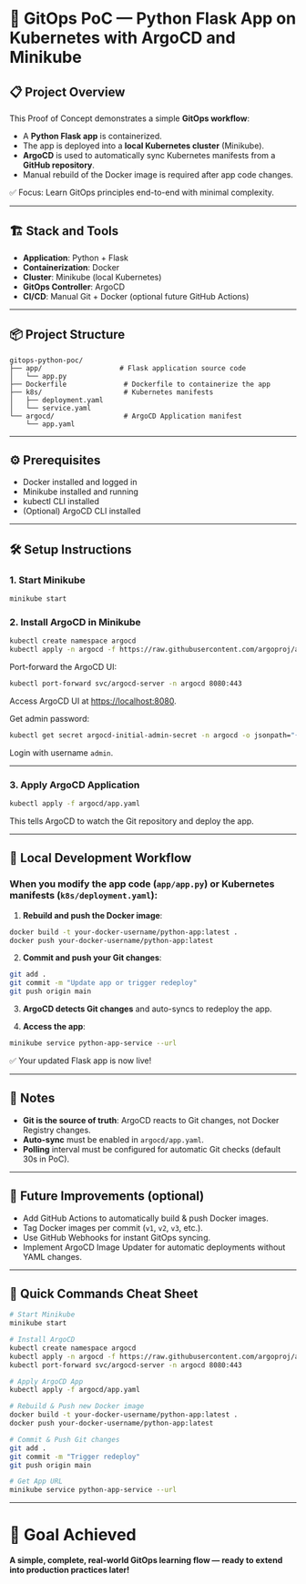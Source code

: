 # 🚀 GitOps PoC — Python Flask App on Kubernetes with ArgoCD and Minikube

## 📋 Project Overview

This Proof of Concept demonstrates a simple **GitOps workflow**:
- A **Python Flask app** is containerized.
- The app is deployed into a **local Kubernetes cluster** (Minikube).
- **ArgoCD** is used to automatically sync Kubernetes manifests from a **GitHub repository**.
- Manual rebuild of the Docker image is required after app code changes.

✅ Focus: Learn GitOps principles end-to-end with minimal complexity.

---

## 🏗️ Stack and Tools

- **Application**: Python + Flask
- **Containerization**: Docker
- **Cluster**: Minikube (local Kubernetes)
- **GitOps Controller**: ArgoCD
- **CI/CD**: Manual Git + Docker (optional future GitHub Actions)

---

## 📦 Project Structure

```
gitops-python-poc/
├── app/                   # Flask application source code
│   └── app.py
├── Dockerfile              # Dockerfile to containerize the app
├── k8s/                    # Kubernetes manifests
│   ├── deployment.yaml
│   └── service.yaml
└── argocd/                 # ArgoCD Application manifest
    └── app.yaml
```

---

## ⚙️ Prerequisites

- Docker installed and logged in
- Minikube installed and running
- kubectl CLI installed
- (Optional) ArgoCD CLI installed

---

## 🛠️ Setup Instructions

### 1. Start Minikube

```bash
minikube start
```

### 2. Install ArgoCD in Minikube

```bash
kubectl create namespace argocd
kubectl apply -n argocd -f https://raw.githubusercontent.com/argoproj/argo-cd/stable/manifests/install.yaml
```

Port-forward the ArgoCD UI:

```bash
kubectl port-forward svc/argocd-server -n argocd 8080:443
```
Access ArgoCD UI at [https://localhost:8080](https://localhost:8080).

Get admin password:

```bash
kubectl get secret argocd-initial-admin-secret -n argocd -o jsonpath="{.data.password}" | base64 -d
```

Login with username `admin`.

---

### 3. Apply ArgoCD Application

```bash
kubectl apply -f argocd/app.yaml
```

This tells ArgoCD to watch the Git repository and deploy the app.

---

## 🔄 Local Development Workflow

### When you modify the app code (`app/app.py`) or Kubernetes manifests (`k8s/deployment.yaml`):

1. **Rebuild and push the Docker image**:

```bash
docker build -t your-docker-username/python-app:latest .
docker push your-docker-username/python-app:latest
```

2. **Commit and push your Git changes**:

```bash
git add .
git commit -m "Update app or trigger redeploy"
git push origin main
```

3. **ArgoCD detects Git changes** and auto-syncs to redeploy the app.

4. **Access the app**:

```bash
minikube service python-app-service --url
```

✅ Your updated Flask app is now live!

---

## 📣 Notes

- **Git is the source of truth**: ArgoCD reacts to Git changes, not Docker Registry changes.
- **Auto-sync** must be enabled in `argocd/app.yaml`.
- **Polling** interval must be configured for automatic Git checks (default 30s in PoC).

---

## 🧠 Future Improvements (optional)

- Add GitHub Actions to automatically build & push Docker images.
- Tag Docker images per commit (`v1`, `v2`, `v3`, etc.).
- Use GitHub Webhooks for instant GitOps syncing.
- Implement ArgoCD Image Updater for automatic deployments without YAML changes.

---

## 📜 Quick Commands Cheat Sheet

```bash
# Start Minikube
minikube start

# Install ArgoCD
kubectl create namespace argocd
kubectl apply -n argocd -f https://raw.githubusercontent.com/argoproj/argo-cd/stable/manifests/install.yaml
kubectl port-forward svc/argocd-server -n argocd 8080:443

# Apply ArgoCD App
kubectl apply -f argocd/app.yaml

# Rebuild & Push new Docker image
docker build -t your-docker-username/python-app:latest .
docker push your-docker-username/python-app:latest

# Commit & Push Git changes
git add .
git commit -m "Trigger redeploy"
git push origin main

# Get App URL
minikube service python-app-service --url
```

---

# 🎯 Goal Achieved

**A simple, complete, real-world GitOps learning flow — ready to extend into production practices later!**
